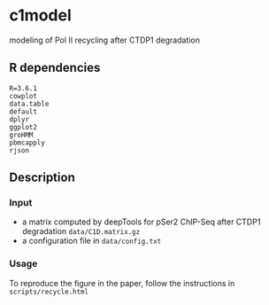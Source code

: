 # c1model
modeling of Pol II recycling after CTDP1 degradation
## R dependencies
```
R=3.6.1
cowplot
data.table
default
dplyr
ggplot2
groHMM
pbmcapply
rjson
```
## Description
### Input
- a matrix computed by deepTools for pSer2 ChIP-Seq after CTDP1 degradation ```data/C1D.matrix.gz```
- a configuration file in ```data/config.txt```
### Usage
To reproduce the figure in the paper, follow the instructions in ```scripts/recycle.html```
